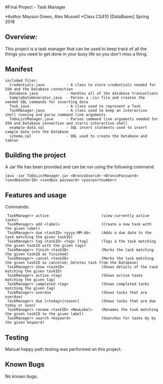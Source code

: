 #Final Project - Task Manager

*Author Mayson Green, Alex Mussell
*Class CS410 [DataBases] Spring 2018

## Overview:
 This project is a task manager that can be used to keep track of all the things you need
 to get done in your busy life so you don't miss a thing.

## Manifest

    included files:
      Credentials.java          - A class to store credentials needed for SSH and the Database connection
      Database.java             - Handles all of the database transactions
      SampleDataGenerator.java  - Parses a .csv file and creates the needed SQL commands for inserting data
      Task.java                 - A class used to represent a Task
      TaskManager.java          - A class used to keep an interactive shell running and parse command line arguments
      ToDoListManager.java      - Parses command line arguments needed for SSH and Database connection and starts interactive shell
      example-data.sql          - SQL insert statments used to insert sample data into the Database
      schema.sql                - DDL used to create the Database and tables

## Building the project
 A Jar file has been provided and can be run using the following command

 ```
 java -jar ToDoListManager.jar <BroncoUserid> <BroncoPassword> <sandboxUSerID> <sandbox password> <yourportnumber>
 ```
## Features and usage

 Commands:
 ```
  TaskManager> active                        (view currently active tasks)
  TaskManager> add <label>                   (Create a new task with the given label)
  TaskManager> due <taskID> <yyyy-MM-dd>     (Adds a due date to the task matching the given taskID)
  TaskManager> tag <taskID> <tag> [tag]      (Tags a the task matching the given taskID with the given tags)
  TaskManager> finish <taskID>               (Marks the task matching the given taskID as finished)
  TaskManager> cancel <taskID>               (Marks the task matching the given taskID as canceled; Deletes task from the Database)
  TaskManager> show <taskID>                 (Shows details of the task matching the given taskID)
  TaskManager> active <tag>                  (Shows active tasks matching the given tag)
  TaskManager> completed <tag>               (Shows completed tasks matching the given tag)
  TaskManager> overdue                       (Shows tasks that are overdue)
  TaskManager> due [<today>|<soon>]          (Shows tasks that are due today or soon)
  TaskManager> rename <taskID> <NewLabel>    (Renames the task matching the given taskID to the given label)
  TaskManager> search <keyword>              (Searches for tasks by by the given keyword)
 ```

## Testing

 Manual happy path testing was performed on this project.

## Known Bugs

 No known bugs.
